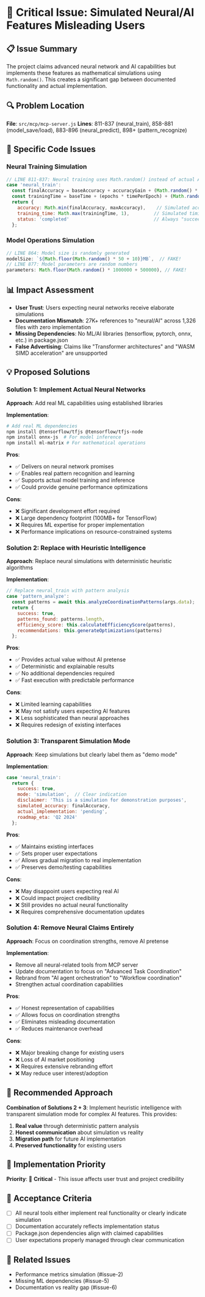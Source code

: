 # 🧠 Critical Issue: Simulated Neural/AI Features Misleading Users

## 📋 Issue Summary
The project claims advanced neural network and AI capabilities but implements these features as mathematical simulations using `Math.random()`. This creates a significant gap between documented functionality and actual implementation.

## 🔍 Problem Location
**File**: `src/mcp/mcp-server.js`
**Lines**: 811-837 (neural_train), 858-881 (model_save/load), 883-896 (neural_predict), 898+ (pattern_recognize)

## 🚨 Specific Code Issues

### Neural Training Simulation
```javascript
// LINE 811-837: Neural training uses Math.random() instead of actual AI
case 'neural_train':
  const finalAccuracy = baseAccuracy + accuracyGain + (Math.random() * 0.05 - 0.025); // FAKE!
  const trainingTime = baseTime + (epochs * timePerEpoch) + (Math.random() * 2 - 1);   // FAKE!
  return {
    accuracy: Math.min(finalAccuracy, maxAccuracy),    // Simulated accuracy
    training_time: Math.max(trainingTime, 1),         // Simulated timing
    status: 'completed'                               // Always "succeeds"
  };
```

### Model Operations Simulation
```javascript
// LINE 864: Model size is randomly generated
modelSize: `${Math.floor(Math.random() * 50 + 10)}MB`,  // FAKE!
// LINE 877: Model parameters are random numbers
parameters: Math.floor(Math.random() * 1000000 + 500000), // FAKE!
```

## 📊 Impact Assessment
- **User Trust**: Users expecting neural networks receive elaborate simulations
- **Documentation Mismatch**: 27K+ references to "neural/AI" across 1,326 files with zero implementation
- **Missing Dependencies**: No ML/AI libraries (tensorflow, pytorch, onnx, etc.) in package.json
- **False Advertising**: Claims like "Transformer architectures" and "WASM SIMD acceleration" are unsupported

## 💡 Proposed Solutions

### Solution 1: Implement Actual Neural Networks
**Approach**: Add real ML capabilities using established libraries

**Implementation**:
```bash
# Add real ML dependencies
npm install @tensorflow/tfjs @tensorflow/tfjs-node
npm install onnx-js  # For model inference
npm install ml-matrix # For mathematical operations
```

**Pros**:
- ✅ Delivers on neural network promises
- ✅ Enables real pattern recognition and learning
- ✅ Supports actual model training and inference
- ✅ Could provide genuine performance optimizations

**Cons**:
- ❌ Significant development effort required
- ❌ Large dependency footprint (100MB+ for TensorFlow)
- ❌ Requires ML expertise for proper implementation
- ❌ Performance implications on resource-constrained systems

### Solution 2: Replace with Heuristic Intelligence
**Approach**: Replace neural simulations with deterministic heuristic algorithms

**Implementation**:
```javascript
// Replace neural_train with pattern analysis
case 'pattern_analyze':
  const patterns = await this.analyzeCoordinationPatterns(args.data);
  return {
    success: true,
    patterns_found: patterns.length,
    efficiency_score: this.calculateEfficiencyScore(patterns),
    recommendations: this.generateOptimizations(patterns)
  };
```

**Pros**:
- ✅ Provides actual value without AI pretense
- ✅ Deterministic and explainable results
- ✅ No additional dependencies required
- ✅ Fast execution with predictable performance

**Cons**:
- ❌ Limited learning capabilities
- ❌ May not satisfy users expecting AI features
- ❌ Less sophisticated than neural approaches
- ❌ Requires redesign of existing interfaces

### Solution 3: Transparent Simulation Mode
**Approach**: Keep simulations but clearly label them as "demo mode"

**Implementation**:
```javascript
case 'neural_train':
  return {
    success: true,
    mode: 'simulation',  // Clear indication
    disclaimer: 'This is a simulation for demonstration purposes',
    simulated_accuracy: finalAccuracy,
    actual_implementation: 'pending',
    roadmap_eta: 'Q2 2024'
  };
```

**Pros**:
- ✅ Maintains existing interfaces
- ✅ Sets proper user expectations
- ✅ Allows gradual migration to real implementation
- ✅ Preserves demo/testing capabilities

**Cons**:
- ❌ May disappoint users expecting real AI
- ❌ Could impact project credibility
- ❌ Still provides no actual neural functionality
- ❌ Requires comprehensive documentation updates

### Solution 4: Remove Neural Claims Entirely
**Approach**: Focus on coordination strengths, remove AI pretense

**Implementation**:
- Remove all neural-related tools from MCP server
- Update documentation to focus on "Advanced Task Coordination"
- Rebrand from "AI agent orchestration" to "Workflow coordination"
- Strengthen actual coordination capabilities

**Pros**:
- ✅ Honest representation of capabilities
- ✅ Allows focus on coordination strengths
- ✅ Eliminates misleading documentation
- ✅ Reduces maintenance overhead

**Cons**:
- ❌ Major breaking change for existing users
- ❌ Loss of AI market positioning
- ❌ Requires extensive rebranding effort
- ❌ May reduce user interest/adoption

## 🎯 Recommended Approach
**Combination of Solutions 2 + 3**: Implement heuristic intelligence with transparent simulation mode for complex AI features. This provides:

1. **Real value** through deterministic pattern analysis
2. **Honest communication** about simulation vs reality
3. **Migration path** for future AI implementation
4. **Preserved functionality** for existing users

## 🚀 Implementation Priority
**Priority**: 🔴 **Critical** - This issue affects user trust and project credibility

## 📝 Acceptance Criteria
- [ ] All neural tools either implement real functionality or clearly indicate simulation
- [ ] Documentation accurately reflects implementation status
- [ ] Package.json dependencies align with claimed capabilities
- [ ] User expectations properly managed through clear communication

## 🔗 Related Issues
- Performance metrics simulation (#issue-2)
- Missing ML dependencies (#issue-5)
- Documentation vs reality gap (#issue-6)

